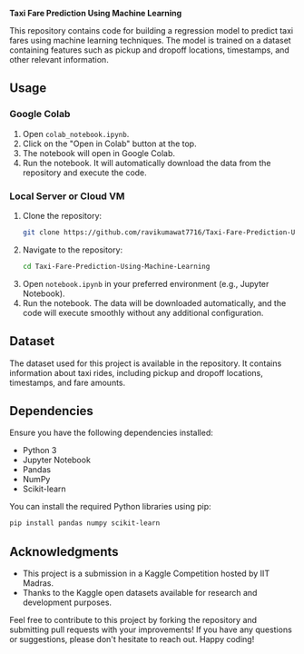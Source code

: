 **Taxi Fare Prediction Using Machine Learning**

This repository contains code for building a regression model to predict taxi fares using machine learning techniques. The model is trained on a dataset containing features such as pickup and dropoff locations, timestamps, and other relevant information.

## Usage

### Google Colab
1. Open `colab_notebook.ipynb`.
2. Click on the "Open in Colab" button at the top.
3. The notebook will open in Google Colab.
4. Run the notebook. It will automatically download the data from the repository and execute the code.

### Local Server or Cloud VM
1. Clone the repository:
   ```bash
   git clone https://github.com/ravikumawat7716/Taxi-Fare-Prediction-Using-Machine-Learning.git
   ```
2. Navigate to the repository:
   ```bash
   cd Taxi-Fare-Prediction-Using-Machine-Learning
   ```
3. Open `notebook.ipynb` in your preferred environment (e.g., Jupyter Notebook).
4. Run the notebook. The data will be downloaded automatically, and the code will execute smoothly without any additional configuration.

## Dataset
The dataset used for this project is available in the repository. It contains information about taxi rides, including pickup and dropoff locations, timestamps, and fare amounts.

## Dependencies
Ensure you have the following dependencies installed:
- Python 3
- Jupyter Notebook
- Pandas
- NumPy
- Scikit-learn

You can install the required Python libraries using pip:
```bash
pip install pandas numpy scikit-learn
```


## Acknowledgments
- This project is a submission in a Kaggle Competition hosted by IIT Madras.
- Thanks to the Kaggle open datasets available for research and development purposes.
  
Feel free to contribute to this project by forking the repository and submitting pull requests with your improvements! If you have any questions or suggestions, please don't hesitate to reach out. Happy coding!
